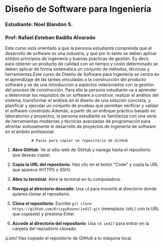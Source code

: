 # Diseño de Software para Ingeniería

### Estudiante: Noel Blandon S.

### Prof: Rafael Esteban Badilla Alvarado

Este curso está orientado a que la persona estudiante comprenda que el desarrollo de software es una industria, y que por lo tanto se deben aplicar sólidos principios de ingeniería y buenas prácticas de gestión. Es decir, para obtener un producto de calidad con un tiempo y costo determinado se deben aplicar de forma sistemática un conjunto de métodos, técnicas y herramientas.Este curso de Diseño de Software para Ingeniería se centra en el aprendizaje de las tareas vinculadas a la construcción del producto software y se da una introducción a aspectos relacionados con la gestión del proceso de construcción. Para ello la persona estudiante va a aprender a determinar los requisitos de un software a construir, realizar el análisis del sistema, transformar el análisis en el diseño de una solución concreta, y planificar y ejecutar un conjunto de pruebas que permitan verificar y validar el software construido.Además, a partir de un enfoque práctico basado en laboratorios y proyectos, la persona estudiante se familiariza con una serie de herramientas modernas y técnicas avanzadas de programación para afrontar exitosamente el desarrollo de proyectos de ingeniería de software en el ámbito profesional.


                # Pasos para copiar un repositorio de GitHub

1. **Abre GitHub**: Ve al sitio web de GitHub y navega hasta el repositorio que deseas copiar.

2. **Copia la URL del repositorio**: Haz clic en el botón "Code" y copia la URL que aparece (HTTPS o SSH).

3. **Abre tu terminal**: Abre la terminal en tu computadora.

4. **Navega al directorio deseado**: Usa `cd` para moverte al directorio donde quieres clonar el repositorio.

5. **Clona el repositorio**: Escribe `git clone https://github.com/KrispyRaven/ie417.git` (reemplaza `[URL]` con la URL que copiaste) y presiona Enter.

6. **Accede al directorio del repositorio**: Usa `cd ie417` para entrar en la carpeta del repositorio clonado.

¡Listo! Has copiado el repositorio de GitHub a tu máquina local.
